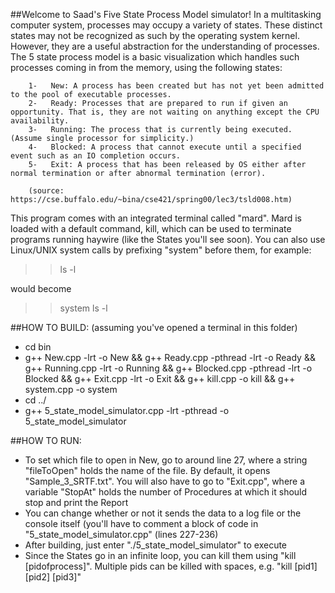 

##Welcome to Saad's Five State Process Model simulator!
In a multitasking computer system, processes may occupy a variety of states. These distinct states 
may not be recognized as such by the operating system kernel. However, they are a useful abstraction 
for the understanding of processes. The 5 state process model is a basic visualization which handles such 
processes coming in from the memory, using the following states:

        1-   New: A process has been created but has not yet been admitted to the pool of executable processes.
        2-   Ready: Processes that are prepared to run if given an opportunity. That is, they are not waiting on anything except the CPU availability.
        3-   Running: The process that is currently being executed. (Assume single processor for simplicity.)
        4-   Blocked: A process that cannot execute until a specified event such as an IO completion occurs.
        5-   Exit: A process that has been released by OS either after normal termination or after abnormal termination (error).

        (source: https://cse.buffalo.edu/~bina/cse421/spring00/lec3/tsld008.htm)

This program comes with an integrated terminal called "mard". Mard is loaded with a default command, kill,
which can be used to terminate programs running haywire (like the States you'll see soon). You can also use 
Linux/UNIX system calls by prefixing "system" before them, for example:

>>    ls -l

would become
    
>>    system ls -l


##HOW TO BUILD:
(assuming you've opened a terminal in this folder)
-   cd bin
-   g++ New.cpp -lrt -o New && g++ Ready.cpp -pthread -lrt -o Ready && g++ Running.cpp -lrt -o Running && g++ Blocked.cpp -pthread -lrt -o Blocked && g++ Exit.cpp -lrt -o Exit && g++ kill.cpp -o kill && g++ system.cpp -o system
-   cd ../
-   g++ 5_state_model_simulator.cpp -lrt -pthread -o 5_state_model_simulator

##HOW TO RUN:
-   To set which file to open in New, go to around line 27, where a string "fileToOpen" holds the 
name of the file. By default, it opens "Sample_3_SRTF.txt". You will also have to go to "Exit.cpp", where
a variable "StopAt" holds the number of Procedures at which it should stop and print the Report
-   You can change whether or not it sends the data to a log file or the console itself (you'll have to 
comment a block of code in "5_state_model_simulator.cpp" (lines 227-236)
-   After building, just enter "./5_state_model_simulator" to execute
-   Since the States go in an infinite loop, you can kill them using "kill [pidofprocess]". Multiple pids can
be killed with spaces, e.g. "kill [pid1] [pid2] [pid3]"



